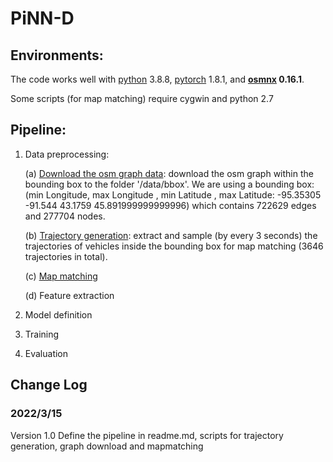 # PiNN-D

## Environments:

The code works well with [python](https://www.python.org/) 3.8.8, 
[pytorch](https://pytorch.org/) 1.8.1, 
and **[osmnx](https://github.com/gboeing/osmnx)  0.16.1**.

Some scripts (for map matching) require cygwin and python 2.7

## Pipeline:
1. Data preprocessing:
   
   (a) [Download the osm graph data](https://github.com/yang-mingzhou/PINN-D/blob/main/code/downloadGraph.py): download the osm graph within the bounding box to the folder '/data/bbox'. We are using a bounding box: (min Longitude, max Longitude , min Latitude , max Latitude: -95.35305 -91.544 43.1759 45.891999999999996)  which contains 722629 edges and 277704 nodes.
      
   (b) [Trajectory generation](https://github.com/yang-mingzhou/PINN-D/blob/main/code/trajectoryGeneration.py): extract and sample (by every 3 seconds) the trajectories of vehicles inside the bounding box for map matching (3646 trajectories in total).      

   (c) [Map matching](https://github.com/yang-mingzhou/PINN-D/blob/main/code/mapmatching.py)

   (d) Feature extraction

2. Model definition

3. Training

4. Evaluation

[comment]: <> (## File Folders:)

[comment]: <> (1. )
   
   
[comment]: <> (## Files)

[comment]: <> (1. )

Change Log
-----

### 2022/3/15
Version 1.0 Define the pipeline in readme.md, scripts for trajectory generation, graph download and mapmatching

